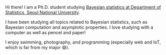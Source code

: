 Hi there!
I am a Ph.D. student studying [Bayesian statistics at Department of Statistics, Seoul National University](https://snubayes.org).

I have been studying all topics related to Bayesian statistics, such as Bayesian computation and asymptotic properties.
I love studying with a computer as well as pencel and paper!

I enjoy swimming, photography, and programming (especially web and IoT, which is far from my major 😄).

